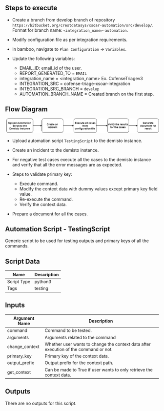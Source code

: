 ## Steps to execute

- Create a branch from develop branch of repository `https://bitbucket.org/crestdatasys/xsoar-automation/src/develop/`.
  Format for branch name: `<integration_name>-automation`. 
- Modify configuration file as per integration requirements.
- In bamboo, navigate to `Plan Configuration` -> `Variables`.
- Update the following variables:
  
    - EMAIL_ID: email_id of the user.
    - REPORT_GENERATED_TO = `EMAIL`
    - integration_name = <integration_name> Ex. CofenseTriagev3
    - INTEGRATION_SRC = cofense-triage-xsoar-integration
    - INTEGRATION_SRC_BRANCH = `develop`
    - AUTOMATION_BRANCH_NAME = Created branch on the first step.

## Flow Diagram 

![flow diagram](flow_diagram.png)

- Upload automation script `TestingScript` to the demisto instance.
- Create an incident to the demisto instance.
- For negative test cases execute all the cases to the demisto instance and verify that all the error messages are as expected.
- Steps to validate primary key:
    
    - Execute command.
    - Modify the context data with dummy values except primary key field value.
    - Re-execute the command.
    - Verify the context data.
- Prepare a document for all the cases.

## Automation Script - TestingScript

Generic script to be used for testing outputs and primary keys of all the commands.

## Script Data

| **Name** | **Description** |
| --- | --- |
| Script Type | python3 |
| Tags | testing |

## Inputs

| **Argument Name** | **Description** |
| --- | --- |
| command | Command to be tested. |
| arguments | Arguments related to the command |
| change_context | Whether user wants to change the context data after execution of the command or not. |
| primary_key | Primary key of the context data. |
| output_prefix | Output prefix for the context path. |
| get_context | Can be made to True if user wants to only retrieve the context data. |

## Outputs

There are no outputs for this script.
